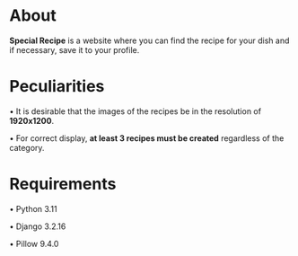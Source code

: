 # About

**Special Recipe** is a website where you can find the recipe for your dish and if necessary, save it to your profile.

# Peculiarities

• It is desirable that the images of the recipes be in the resolution of **1920x1200**.

• For correct display, **at least 3 recipes must be created** regardless of the category.

# Requirements

• Python 3.11

• Django 3.2.16

• Pillow 9.4.0

